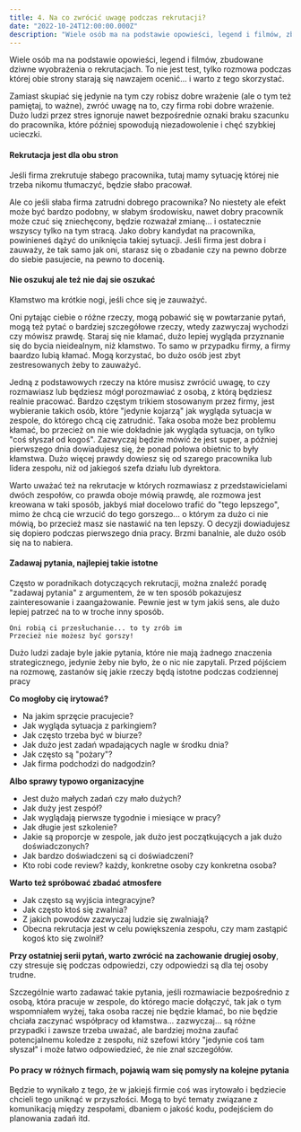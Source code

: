 ```yaml
---
title: 4. Na co zwrócić uwagę podczas rekrutacji?
date: "2022-10-24T12:00:00.000Z"
description: "Wiele osób ma na podstawie opowieści, legend i filmów, zbudowane dziwne wyobrażenia o rekrutacjach. To nie jest test, tylko rozmowa podczas której obie strony starają się nawzajem ocenić... i warto z tego skorzystać."
---
```


Wiele osób ma na podstawie opowieści, legend i filmów, zbudowane dziwne wyobrażenia o rekrutacjach. To nie jest test, tylko rozmowa podczas której obie strony starają się nawzajem ocenić... i warto z tego skorzystać.

Zamiast skupiać się jedynie na tym czy robisz dobre wrażenie (ale o tym też pamiętaj, to ważne), zwróć uwagę na to, czy firma robi dobre wrażenie. Dużo ludzi przez stres ignoruje nawet bezpośrednie oznaki braku szacunku do pracownika, które później spowodują niezadowolenie i chęć szybkiej ucieczki.

#### Rekrutacja jest dla obu stron

Jeśli firma zrekrutuje słabego pracownika, tutaj mamy sytuację której nie trzeba nikomu tłumaczyć, będzie słabo pracował.

Ale co jeśli słaba firma zatrudni dobrego pracownika? No niestety ale efekt może być bardzo podobny, w słabym środowisku, nawet dobry pracownik może czuć się zniechęcony, będzie rozważał zmianę... i ostatecznie wszyscy tylko na tym stracą. Jako dobry kandydat na pracownika, powinieneś dążyć do uniknięcia takiej sytuacji. Jeśli firma jest dobra i zauważy, że tak samo jak oni, starasz się o zbadanie czy na pewno dobrze do siebie pasujecie, na pewno to docenią.

#### Nie oszukuj ale też nie daj sie oszukać

Kłamstwo ma krótkie nogi, jeśli chce się je zauważyć.

Oni pytając ciebie o różne rzeczy, mogą pobawić się w powtarzanie pytań, mogą też pytać o bardziej szczegółowe rzeczy, wtedy zazwyczaj wychodzi czy mówisz prawdę. Staraj się nie kłamać, dużo lepiej wygląda przyznanie się do bycia nieidealnym, niż kłamstwo. To samo w przypadku firmy, a firmy baardzo lubią kłamać. Mogą korzystać, bo dużo osób jest zbyt zestresowanych żeby to zauważyć.

Jedną z podstawowych rzeczy na które musisz zwrócić uwagę, to czy rozmawiasz lub będziesz mógł porozmawiać z osobą, z którą będziesz realnie pracować. Bardzo częstym trikiem stosowanym przez firmy, jest wybieranie takich osób, które "jedynie kojarzą" jak wygląda sytuacja w zespole, do którego chcą cię zatrudnić. Taka osoba może bez problemu kłamać, bo przecież on nie wie dokładnie jak wygląda sytuacja, on tylko "coś słyszał od kogoś". Zazwyczaj będzie mówić że jest super, a później pierwszego dnia dowiadujesz się, że ponad połowa obietnic to były kłamstwa. Dużo więcej prawdy dowiesz się od szarego pracownika lub lidera zespołu, niż od jakiegoś szefa działu lub dyrektora.

Warto uważać też na rekrutacje w których rozmawiasz z przedstawicielami dwóch zespołów, co prawda oboje mówią prawdę, ale rozmowa jest kreowana w taki sposób, jakbyś miał docelowo trafić do "tego lepszego", mimo że chcą cie wrzucić do tego gorszego... o którym za dużo ci nie mówią, bo przecież masz sie nastawić na ten lepszy. O decyzji dowiadujesz się dopiero podczas pierwszego dnia pracy. Brzmi banalnie, ale dużo osób się na to nabiera.

#### Zadawaj pytania, najlepiej takie istotne

Często w poradnikach dotyczących rekrutacji, można znaleźć poradę "zadawaj pytania" z argumentem, że w ten sposób pokazujesz zainteresowanie i zaangażowanie. Pewnie jest w tym jakiś sens, ale dużo lepiej patrzeć na to w troche inny sposób.

```
Oni robią ci przesłuchanie... to ty zrób im
Przecież nie możesz być gorszy!
```

Dużo ludzi zadaje byle jakie pytania, które nie mają żadnego znaczenia strategicznego, jedynie żeby nie było, że o nic nie zapytali. Przed pójściem na rozmowę, zastanów się jakie rzeczy będą istotne podczas codziennej pracy

**Co mogłoby cię irytować?**

- Na jakim sprzęcie pracujecie?
- Jak wygląda sytuacja z parkingiem?
- Jak często trzeba być w biurze?
- Jak dużo jest zadań wpadających nagle w środku dnia?
- Jak często są "pożary"?
- Jak firma podchodzi do nadgodzin?

**Albo sprawy typowo organizacyjne**

- Jest dużo małych zadań czy mało dużych?
- Jak duży jest zespół?
- Jak wyglądają pierwsze tygodnie i miesiące w pracy?
- Jak długie jest szkolenie?
- Jakie są proporcje w zespole, jak dużo jest początkujących a jak dużo doświadczonych?
- Jak bardzo doświadczeni są ci doświadczeni?
- Kto robi code review? każdy, konkretne osoby czy konkretna osoba?

**Warto też spróbować zbadać atmosfere**

- Jak często są wyjścia integracyjne?
- Jak często ktoś się zwalnia?
- Z jakich powodów zazwyczaj ludzie się zwalniają?
- Obecna rekrutacja jest w celu powiększenia zespołu, czy mam zastąpić kogoś kto się zwolnił?

**Przy ostatniej serii pytań, warto zwrócić na zachowanie drugiej osoby**, czy stresuje się podczas odpowiedzi, czy odpowiedzi są dla tej osoby trudne.

Szczególnie warto zadawać takie pytania, jeśli rozmawiacie bezpośrednio z osobą, która pracuje w zespole, do którego macie dołączyć, tak jak o tym wspomniałem wyżej, taka osoba raczej nie będzie kłamać, bo nie będzie chciała zaczynać współpracy od kłamstwa... zazwyczaj... są różne przypadki i zawsze trzeba uważać, ale bardziej można zaufać potencjalnemu koledze z zespołu, niż szefowi który "jedynie coś tam słyszał" i może łatwo odpowiedzieć, że nie znał szczegółów.

#### Po pracy w różnych firmach, pojawią wam się pomysły na kolejne pytania

Będzie to wynikało z tego, że w jakiejś firmie coś was irytowało i będziecie chcieli tego uniknąć w przyszłości. Mogą to być tematy związane z komunikacją między zespołami, dbaniem o jakość kodu, podejściem do planowania zadań itd.
